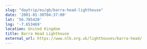 ```yaml
---
slug: "daytrip/eu/gb/barra-head-lighthouse"
date: '2001-01-30T04:37:00'
lat: '56.785420'
lng: '-7.653469'
location: United Kingdom
title: Barra Head Lighthouse
external_url: https://www.nlb.org.uk/lighthouses/barra-head/
---
```



